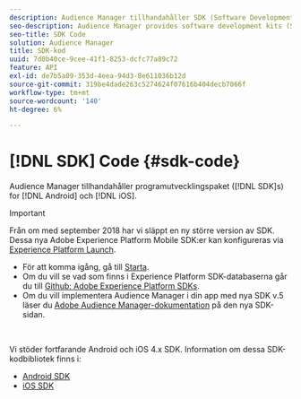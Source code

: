 ```yaml
---
description: Audience Manager tillhandahåller SDK (Software Development Kits) för Android och iOS.
seo-description: Audience Manager provides software development kits (SDKs) for Android and iOS.
seo-title: SDK Code
solution: Audience Manager
title: SDK-kod
uuid: 7d0b40ce-9cee-41f1-8253-dcfc77a89c72
feature: API
exl-id: de7b5a09-353d-4eea-94d3-8e611036b12d
source-git-commit: 319be4dade263c5274624f07616b404decb7066f
workflow-type: tm+mt
source-wordcount: '140'
ht-degree: 6%

---
```


# [!DNL SDK] Code {#sdk-code}

Audience Manager tillhandahåller programutvecklingspaket ([!DNL SDK]s) for [!DNL Android] och [!DNL iOS].

>[!IMPORTANT]
>
>Från om med september 2018 har vi släppt en ny större version av SDK. Dessa nya Adobe Experience Platform Mobile SDK:er kan konfigureras via [Experience Platform Launch](https://www.adobe.com/experience-platform/launch.html).

* För att komma igång, gå till [Starta](https://launch.adobe.com/).
* Om du vill se vad som finns i Experience Platform SDK-databaserna går du till [Github: Adobe Experience Platform SDKs](https://github.com/Adobe-Marketing-Cloud/acp-sdks).
* Om du vill implementera Audience Manager i din app med nya SDK v.5 läser du [Adobe Audience Manager-dokumentation](https://aep-sdks.gitbook.io/docs/using-mobile-extensions/adobe-audience-manager) på den nya SDK-sidan.

<br>

Vi stöder fortfarande Android och iOS 4.x SDK. Information om dessa SDK-kodbibliotek finns i:

* [Android SDK](https://experienceleague.adobe.com/docs/mobile-services/android/overview.html)
* [iOS SDK](https://experienceleague.adobe.com/docs/mobile-services/ios/overview.html)
